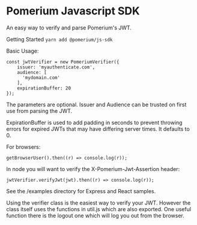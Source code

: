 # Pomerium Javascript SDK
An easy way to verify and parse Pomerium's JWT.

Getting Started
```yarn add @pomerium/js-sdk```

Basic Usage:

```
const jwtVerifier = new PomeriumVerifier({
    issuer: 'myauthenticate.com', 
    audience: [
      'mydomain.com'
    ], 
    expirationBuffer: 20
});
```
The parameters are optional. Issuer and Audience can be trusted on first use from parsing the JWT. 

ExpirationBuffer is used to add padding in seconds to prevent throwing errors for expired JWTs that 
may have differing server times. It defaults to 0.

For browsers: 

```
getBrowserUser().then((r) => console.log(r));
```

In node you will want to verify the X-Pomerium-Jwt-Assertion header:

```
jwtVerifier.verifyJwt(jwt).then((r) => console.log(r));
```

See the /examples directory for Express and React samples.

Using the verifier class is the easiest way to verify your JWT. However the class itself uses the functions
in util.js which are also exported. One useful function there is the logout one which will log you out from the browser.
